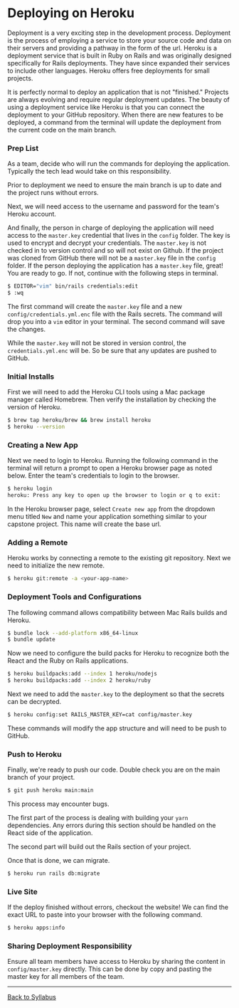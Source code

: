 # Deploying on Heroku

Deployment is a very exciting step in the development process. Deployment is the process of employing a service to store your source code and data on their servers and providing a pathway in the form of the url. Heroku is a deployment service that is built in Ruby on Rails and was originally designed specifically for Rails deployments. They have since expanded their services to include other languages. Heroku offers free deployments for small projects.

It is perfectly normal to deploy an application that is not "finished." Projects are always evolving and require regular deployment updates. The beauty of using a deployment service like Heroku is that you can connect the deployment to your GitHub repository. When there are new features to be deployed, a command from the terminal will update the deployment from the current code on the main branch.

### Prep List

As a team, decide who will run the commands for deploying the application. Typically the tech lead would take on this responsibility.

Prior to deployment we need to ensure the main branch is up to date and the project runs without errors.

Next, we will need access to the username and password for the team's Heroku account.

And finally, the person in charge of deploying the application will need access to the `master.key` credential that lives in the `config` folder. The key is used to encrypt and decrypt your credentials. The `master.key` is not checked in to version control and so will not exist on Github. If the project was cloned from GitHub there will not be a `master.key` file in the `config` folder. If the person deploying the application has a `master.key` file, great! You are ready to go. If not, continue with the following steps in terminal.

```bash
$ EDITOR="vim" bin/rails credentials:edit
$ :wq
```

The first command will create the `master.key` file and a new `config/credentials.yml.enc` file with the Rails secrets. The command will drop you into a `vim` editor in your terminal. The second command will save the changes.

While the `master.key` will not be stored in version control, the `credentials.yml.enc` will be. So be sure that any updates are pushed to GitHub.

### Initial Installs

First we will need to add the Heroku CLI tools using a Mac package manager called Homebrew. Then verify the installation by checking the version of Heroku.

```bash
$ brew tap heroku/brew && brew install heroku
$ heroku --version
```

### Creating a New App

Next we need to login to Heroku. Running the following command in the terminal will return a prompt to open a Heroku browser page as noted below. Enter the team's credentials to login to the browser.

```bash
$ heroku login
heroku: Press any key to open up the browser to login or q to exit:
```

In the Heroku browser page, select `Create new app` from the dropdown menu titled `New` and name your application something similar to your capstone project. This name will create the base url.

### Adding a Remote

Heroku works by connecting a remote to the existing git repository. Next we need to initialize the new remote.

```bash
$ heroku git:remote -a <your-app-name>
```

### Deployment Tools and Configurations

The following command allows compatibility between Mac Rails builds and Heroku.

```bash
$ bundle lock --add-platform x86_64-linux
$ bundle update
```

Now we need to configure the build packs for Heroku to recognize both the React and the Ruby on Rails applications.

```bash
$ heroku buildpacks:add --index 1 heroku/nodejs
$ heroku buildpacks:add --index 2 heroku/ruby
```

Next we need to add the `master.key` to the deployment so that the secrets can be decrypted.

```bash
$ heroku config:set RAILS_MASTER_KEY=cat config/master.key
```

These commands will modify the app structure and will need to be push to GitHub.

### Push to Heroku

Finally, we're ready to push our code. Double check you are on the main branch of your project.

```bash
$ git push heroku main:main
```

This process may encounter bugs.

The first part of the process is dealing with building your `yarn` dependencies. Any errors during this section should be handled on the React side of the application.

The second part will build out the Rails section of your project.

Once that is done, we can migrate.

```bash
$ heroku run rails db:migrate
```

### Live Site

If the deploy finished without errors, checkout the website! We can find the exact URL to paste into your browser with the following command.

```bash
$ heroku apps:info
```

### Sharing Deployment Responsibility

Ensure all team members have access to Heroku by sharing the content in `config/master.key` directly. This can be done by copy and pasting the master key for all members of the team.

---

[Back to Syllabus](../README.md#unit-ten-capstone-project-mvp)
